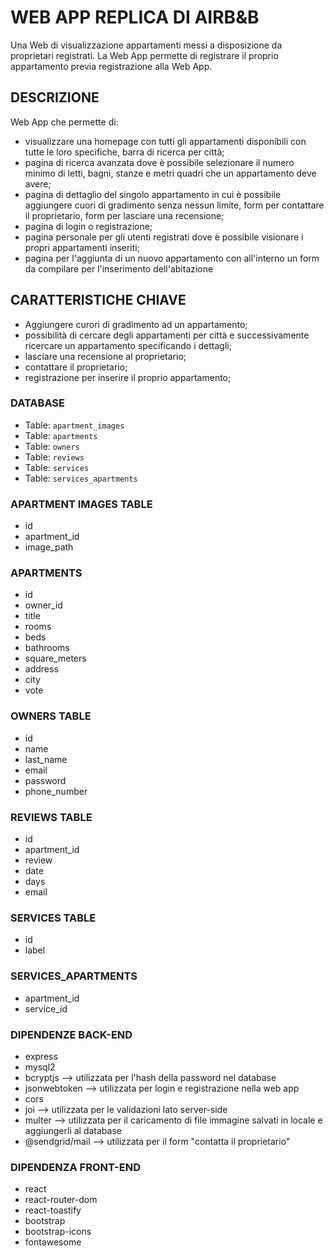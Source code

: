 # WEB APP REPLICA DI AIRB&B
Una Web di visualizzazione appartamenti messi a disposizione da proprietari registrati. La Web App permette di registrare il proprio appartamento previa registrazione alla Web App. 

## DESCRIZIONE
Web App che permette di:
- visualizzare una homepage con tutti gli appartamenti disponibili con tutte le loro specifiche, barra di ricerca per città;
- pagina di ricerca avanzata dove è possibile selezionare il numero minimo di letti, bagni, stanze e metri quadri che un appartamento deve avere;
- pagina di dettaglio del singolo appartamento in cui è possibile aggiungere cuori di gradimento senza nessun limite, form per contattare il proprietario, form per lasciare una recensione;
- pagina di login o registrazione;
- pagina personale per gli utenti registrati dove è possibile visionare i propri appartamenti inseriti;
- pagina per l'aggiunta di un nuovo appartamento con all'interno un form da compilare per l'inserimento dell'abitazione

## CARATTERISTICHE CHIAVE
- Aggiungere curori di gradimento ad un appartamento;
- possibilità di cercare degli appartamenti per città e successivamente ricercare un appartamento specificando i dettagli;
- lasciare una recensione al proprietario;
- contattare il proprietario;
- registrazione per inserire il proprio appartamento;

### DATABASE
- Table: `apartment_images`
- Table: `apartments`
- Table: `owners`
- Table: `reviews`
- Table: `services`
- Table: `services_apartments`

### APARTMENT IMAGES TABLE
- id
- apartment_id
- image_path

### APARTMENTS
- id
- owner_id
- title
- rooms
- beds
- bathrooms
- square_meters
- address
- city
- vote

### OWNERS TABLE
- id
- name
- last_name
- email
- password
- phone_number

### REVIEWS TABLE
- id
- apartment_id
- review
- date
- days
- email

### SERVICES TABLE
- id
- label

### SERVICES_APARTMENTS
- apartment_id
- service_id

### DIPENDENZE BACK-END
- express
- mysql2
- bcryptjs --> utilizzata per l'hash della password nel database
- jsonwebtoken --> utilizzata per login e registrazione nella web app
- cors
- joi --> utilizzata per le validazioni lato server-side
- multer --> utilizzata per il caricamento di file immagine salvati in locale e aggiungerli al database
- @sendgrid/mail --> utilizzata per il form "contatta il proprietario"

### DIPENDENZA FRONT-END
- react
- react-router-dom
- react-toastify 
- bootstrap
- bootstrap-icons
- fontawesome
